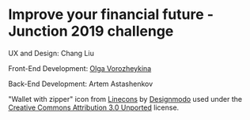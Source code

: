 # Improve your financial future - Junction 2019 challenge

UX and Design: Chang Liu

Front-End Development: [Olga Vorozheykina](https://github.com/berrybell/)

Back-End Development: Artem Astashenkov

"Wallet with zipper" icon from [Linecons](http://www.flaticon.com/packs/linecons) by [Designmodo](http://www.designmodo.com/) used under the [Creative Commons Attribution 3.0 Unported](https://creativecommons.org/licenses/by/3.0/deed.en) license.
